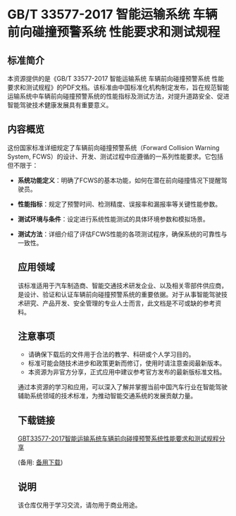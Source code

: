 # GB/T 33577-2017 智能运输系统 车辆前向碰撞预警系统 性能要求和测试规程

## 标准简介

本资源提供的是《GB/T 33577-2017 智能运输系统 车辆前向碰撞预警系统 性能要求和测试规程》的PDF文档。该标准由中国标准化机构制定发布，旨在规范智能运输系统中车辆前向碰撞预警系统的性能指标及测试方法，对提升道路安全、促进智能驾驶技术健康发展具有重要意义。

## 内容概览

这份国家标准详细规定了车辆前向碰撞预警系统（Forward Collision Warning System, FCWS）的设计、开发、测试过程中应遵循的一系列性能要求。它包括但不限于：

- **系统功能定义**：明确了FCWS的基本功能，如何在潜在前向碰撞情况下提醒驾驶员。
- **性能指标**：规定了预警时间、检测精度、误报率和漏报率等关键性能参数。
- **测试环境与条件**：设定进行系统性能测试的具体环境参数和模拟场景。
- **测试方法**：详细介绍了评估FCWS性能的各项测试程序，确保系统的可靠性与一致性。

  ## 应用领域

  该标准适用于汽车制造商、智能交通技术研发企业、以及相关零部件供应商，是设计、验证和认证车辆前向碰撞预警系统的重要依据。对于从事智能驾驶技术研究、产品开发、安全管理的专业人士而言，此文档是不可或缺的参考资料。

  ## 注意事项

  - 请确保下载后的文件用于合法的教学、科研或个人学习目的。
  - 标准可能会随技术进步和政策更新而修订，使用时请注意查阅最新版本。
  - 本资源为非官方分享，正式应用中建议参考官方发布的最新版标准文档。

  通过本资源的学习和应用，可以深入了解并掌握当前中国汽车行业在智能驾驶辅助系统领域的技术标准，为推动智能交通系统的发展贡献力量。

  ## 下载链接
  [GBT33577-2017智能运输系统车辆前向碰撞预警系统性能要求和测试规程分享](https://pan.quark.cn/s/1ea46b4086e3) 

  (备用: [备用下载](https://pan.baidu.com/s/1gXS4gkOrX5eFB1zqDdVtdQ?pwd=1234))

  ## 说明

  该仓库仅用于学习交流，请勿用于商业用途。
